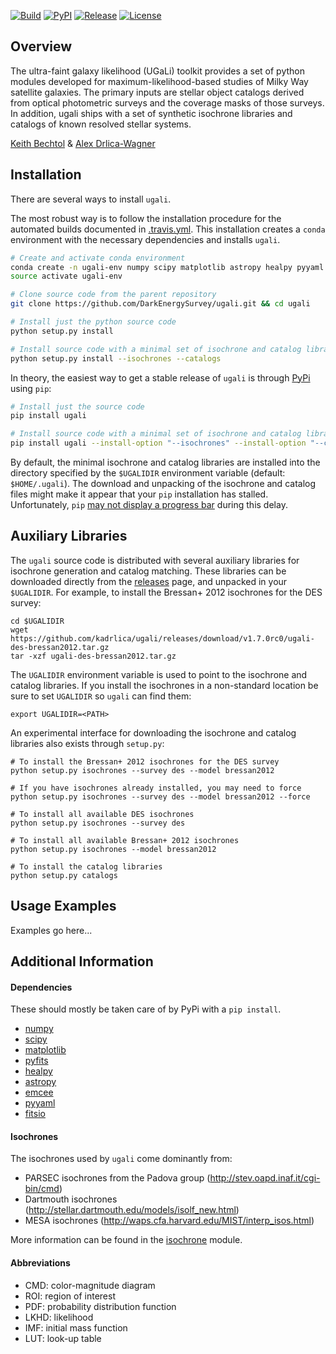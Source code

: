 [![Build](https://img.shields.io/travis/DarkEnergySurvey/ugali.svg)](https://travis-ci.org/DarkEnergySurvey/ugali)
[![PyPI](https://img.shields.io/pypi/v/ugali.svg)](https://pypi.python.org/pypi/ugali)
[![Release](https://img.shields.io/github/release/DarkEnergySurvey/ugali.svg)](../../releases)
[![License](https://img.shields.io/badge/license-MIT-blue.svg)](../../)

Overview
--------

The ultra-faint galaxy likelihood (UGaLi) toolkit provides a set of python modules developed for maximum-likelihood-based studies of Milky Way satellite galaxies. The primary inputs are stellar object catalogs derived from optical photometric surveys and the coverage masks of those surveys. In addition, ugali ships with a set of synthetic isochrone libraries and catalogs of known resolved stellar systems.

[Keith Bechtol](https://github.com/bechtol) & [Alex Drlica-Wagner](https://github.com/kadrlica)

Installation
------------

There are several ways to install `ugali`.

The most robust way is to follow the installation procedure for the automated builds documented in [.travis.yml](.travis.yml). This installation creates a `conda` environment with the necessary dependencies and installs `ugali`.
```bash
# Create and activate conda environment
conda create -n ugali-env numpy scipy matplotlib astropy healpy pyyaml emcee nose pyfits fitsio -c conda-forge -c jochym -c kadrlica
source activate ugali-env

# Clone source code from the parent repository
git clone https://github.com/DarkEnergySurvey/ugali.git && cd ugali

# Install just the python source code
python setup.py install 

# Install source code with a minimal set of isochrone and catalog libraries
python setup.py install --isochrones --catalogs
```

In theory, the easiest way to get a stable release of `ugali` is through [PyPi](https://pypi.python.org/pypi) using `pip`:
```bash
# Install just the source code
pip install ugali

# Install source code with a minimal set of isochrone and catalog libraries
pip install ugali --install-option "--isochrones" --install-option "--catalogs"
```

By default, the minimal isochrone and catalog libraries are installed into the directory specified by the `$UGALIDIR` environment variable (default: `$HOME/.ugali`). The download and unpacking of the isochrone and catalog files might make it appear that your `pip` installation has stalled. Unfortunately, `pip` [may not display a progress bar](https://github.com/pypa/pip/issues/2732#issuecomment-97119093) during this delay.

Auxiliary Libraries
-------------------

The `ugali` source code is distributed with several auxiliary libraries for isochrone generation and catalog matching. These libraries can be downloaded directly from the [releases](../../releases) page, and unpacked in your `$UGALIDIR`. For example, to install the Bressan+ 2012 isochrones for the DES survey:

```
cd $UGALIDIR
wget https://github.com/kadrlica/ugali/releases/download/v1.7.0rc0/ugali-des-bressan2012.tar.gz
tar -xzf ugali-des-bressan2012.tar.gz
```

The `UGALIDIR` environment variable is used to point to the isochrone and catalog libraries. If you install the isochrones in a non-standard location be sure to set `UGALIDIR` so `ugali` can find them:

```
export UGALIDIR=<PATH>
```

An experimental interface for downloading the isochrone and catalog libraries also exists through `setup.py`:
```
# To install the Bressan+ 2012 isochrones for the DES survey
python setup.py isochrones --survey des --model bressan2012

# If you have isochrones already installed, you may need to force
python setup.py isochrones --survey des --model bressan2012 --force

# To install all available DES isochrones
python setup.py isochrones --survey des

# To install all available Bressan+ 2012 isochrones
python setup.py isochrones --model bressan2012

# To install the catalog libraries
python setup.py catalogs
```

Usage Examples
--------------
Examples go here...

Additional Information
----------------------

#### Dependencies
These should mostly be taken care of by PyPi with a `pip install`.
* [numpy](http://www.numpy.org/)
* [scipy](https://www.scipy.org/)
* [matplotlib](http://matplotlib.org/)
* [pyfits](http://www.stsci.edu/institute/software_hardware/pyfits)
* [healpy](https://github.com/healpy/healpy)
* [astropy](http://www.astropy.org/)
* [emcee](http://dan.iel.fm/emcee/current/)
* [pyyaml](http://pyyaml.org/)
* [fitsio](https://github.com/esheldon/fitsio)

#### Isochrones
The isochrones used by `ugali` come dominantly from:
* PARSEC isochrones from the Padova group (http://stev.oapd.inaf.it/cgi-bin/cmd)
* Dartmouth isochrones (http://stellar.dartmouth.edu/models/isolf_new.html)
* MESA isochrones (http://waps.cfa.harvard.edu/MIST/interp_isos.html)

More information can be found in the [isochrone](ugali/isochrone) module.

#### Abbreviations
* CMD: color-magnitude diagram
* ROI: region of interest
* PDF: probability distribution function
* LKHD: likelihood
* IMF: initial mass function
* LUT: look-up table
